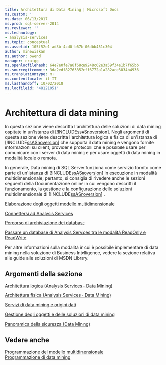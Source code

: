 ```yaml
---
title: Architettura di Data Mining | Microsoft Docs
ms.custom: ''
ms.date: 06/13/2017
ms.prod: sql-server-2014
ms.reviewer: ''
ms.technology:
- analysis-services
ms.topic: conceptual
ms.assetid: 105f52e1-ad3b-4cd0-b67b-06dbb451c304
author: minewiskan
ms.author: owend
manager: craigg
ms.openlocfilehash: 64e7e0fe7a8f68ce9248c02e3a59f34e1b7f65bb
ms.sourcegitcommit: 3da2edf82763852cff6772a1a282ace3034b4936
ms.translationtype: MT
ms.contentlocale: it-IT
ms.lasthandoff: 10/02/2018
ms.locfileid: "48121051"
---
```

# <a name="data-mining-architecture"></a>Architettura di data mining
  In questa sezione viene descritta l'architettura delle soluzioni di data mining ospitate in un'istanza di [!INCLUDE[ssASnoversion](../../includes/ssasnoversion-md.md)]. Negli argomenti di questa sezione viene descritta l'architettura logica e fisica di un'istanza di [!INCLUDE[ssASnoversion](../../includes/ssasnoversion-md.md)] che supporta il data mining e vengono fornite informazioni su client, provider e protocolli che è possibile usare per comunicare con i server di data mining e per usare oggetti di data mining in modalità locale o remota.  
  
 In generale, Data mining di SQL Server funziona come servizio fornito come parte di un'istanza di [!INCLUDE[ssASnoversion](../../includes/ssasnoversion-md.md)] in esecuzione in modalità multidimensionale; pertanto, si consiglia di rivedere anche le sezioni seguenti della Documentazione online in cui vengono descritti il funzionamento, la gestione e la configurazione delle soluzioni multidimensionale di [!INCLUDE[ssASnoversion](../../includes/ssasnoversion-md.md)] .  
  
 [Elaborazione degli oggetti modello multidimensionale](../multidimensional-models/processing-a-multidimensional-model-analysis-services.md)  
  
 [Connettersi ad Analysis Services](../instances/connect-to-analysis-services.md)  
  
 [Percorso di archiviazione dei database](../multidimensional-models/database-storage-location.md)  
  
 [Passare un database di Analysis Services tra le modalità ReadOnly e ReadWrite](../multidimensional-models/switch-an-analysis-services-database-between-readonly-and-readwrite-modes.md)  
  
 Per altre informazioni sulla modalità in cui è possibile implementare di data mining nella soluzione di Business Intelligence, vedere la sezione relativa alle guide alle soluzioni di MSDN Library.  
  
## <a name="in-this-section"></a>Argomenti della sezione  
 [Architettura logica &#40;Analysis Services - Data Mining&#41;](logical-architecture-analysis-services-data-mining.md)  
  
 [Architettura fisica &#40;Analysis Services - Data Mining&#41;](physical-architecture-analysis-services-data-mining.md)  
  
 [Servizi di data mining e origini dati](data-mining-services-and-data-sources.md)  
  
 [Gestione degli oggetti e delle soluzioni di data mining](management-of-data-mining-solutions-and-objects.md)  
  
 [Panoramica della sicurezza &#40;Data Mining&#41;](security-overview-data-mining.md)  
  
## <a name="see-also"></a>Vedere anche  
 [Programmazione del modello multidimensionale](../multidimensional-models/multidimensional-model-programming.md)   
 [Programmazione di data mining](../dev-guide/data-mining-programming.md)  
  
  
